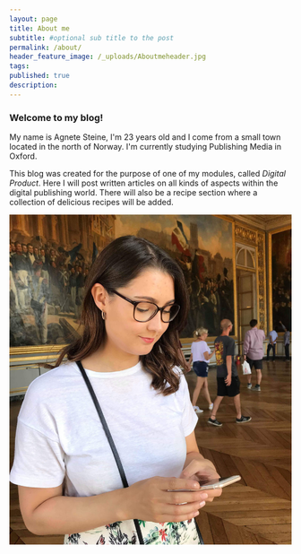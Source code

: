 ```yaml
---
layout: page
title: About me
subtitle: #optional sub title to the post
permalink: /about/
header_feature_image: /_uploads/Aboutmeheader.jpg
tags:
published: true
description:
---
```


### Welcome to my blog!

My name is Agnete Steine, I'm 23 years old and I come from a small town located in the north of Norway. I'm currently studying Publishing Media in Oxford.

This blog was created for the purpose of one of my modules, called _Digital Product_. Here I will post written articles on all kinds of aspects within the digital publishing world. There will also be a recipe section where a collection of delicious recipes will be added.

[![](/_uploads/IMG_50681.jpg)](/_uploads/IMG_50681.jpg)
